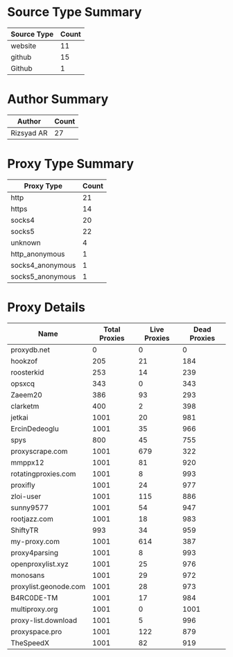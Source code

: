 # Source Type Summary

| Source Type | Count |
|-------------|-------|
| website | 11 |
| github | 15 |
| Github | 1 |


# Author Summary

| Author | Count |
|--------|-------|
| Rizsyad AR | 27 |


# Proxy Type Summary

| Proxy Type | Count |
|------------|-------|
| http | 21 |
| https | 14 |
| socks4 | 20 |
| socks5 | 22 |
| unknown | 4 |
| http_anonymous | 1 |
| socks4_anonymous | 1 |
| socks5_anonymous | 1 |


# Proxy Details

| Name | Total Proxies | Live Proxies | Dead Proxies |
|------|---------------|--------------|---------------|
| proxydb.net | 0 | 0 | 0 |
| hookzof | 205 | 21 | 184 |
| roosterkid | 253 | 14 | 239 |
| opsxcq | 343 | 0 | 343 |
| Zaeem20 | 386 | 93 | 293 |
| clarketm | 400 | 2 | 398 |
| jetkai | 1001 | 20 | 981 |
| ErcinDedeoglu | 1001 | 35 | 966 |
| spys | 800 | 45 | 755 |
| proxyscrape.com | 1001 | 679 | 322 |
| mmppx12 | 1001 | 81 | 920 |
| rotatingproxies.com | 1001 | 8 | 993 |
| proxifly | 1001 | 24 | 977 |
| zloi-user | 1001 | 115 | 886 |
| sunny9577 | 1001 | 54 | 947 |
| rootjazz.com | 1001 | 18 | 983 |
| ShiftyTR | 993 | 34 | 959 |
| my-proxy.com | 1001 | 614 | 387 |
| proxy4parsing | 1001 | 8 | 993 |
| openproxylist.xyz | 1001 | 25 | 976 |
| monosans | 1001 | 29 | 972 |
| proxylist.geonode.com | 1001 | 28 | 973 |
| B4RC0DE-TM | 1001 | 17 | 984 |
| multiproxy.org | 1001 | 0 | 1001 |
| proxy-list.download | 1001 | 5 | 996 |
| proxyspace.pro | 1001 | 122 | 879 |
| TheSpeedX | 1001 | 82 | 919 |
